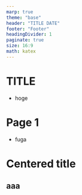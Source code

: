 ```yaml
---
marp: true
theme: "base"
header: "TITLE DATE"
footer: "Footer"
headingDivider: 1
paginate: true
size: 16:9
math: katex
---
```


# TITLE

- hoge

# Page 1

- fuga

# Centered title
<!--_class: lead -->

## aaa